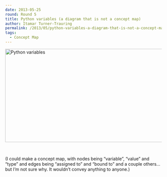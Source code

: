 ```yaml
---
date: 2013-05-25
round: Round 5
title: Python variables (a diagram that is not a concept map)
author: Itamar Turner-Trauring
permalink: /2013/05/python-variables-a-diagram-that-is-not-a-concept-map/
tags:
  - Concept Map
---
```

[<img class="alignnone size-large wp-image-2772" alt="Python variables" src="/software-carpentry-training-website/uploads/2013/05/Python-variables-1024x437.png" width="707" height="301" />][1]

&nbsp;

(I could make a concept map, with nodes being &#8220;variable&#8221;, &#8220;value&#8221; and &#8220;type&#8221; and edges being &#8220;assigned to&#8221; and &#8220;bound to&#8221; and a couple others&#8230; but I&#8217;m not sure why. It wouldn&#8217;t convey anything to anyone.)

 [1]: /software-carpentry-training-website/uploads/2013/05/Python-variables.png

